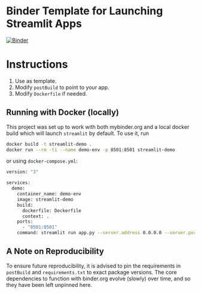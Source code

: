 # Binder Template for Launching Streamlit Apps

[![Binder](https://mybinder.org/badge_logo.svg)](https://mybinder.org/v2/gh/ml-starter-packs/binder-streamlit/main?urlpath=app/)

# Instructions
1. Use as template.
1. Modify `postBuild` to point to your app.
1. Modify `Dockerfile` if needed.



## Running with Docker (locally)
This project was set up to work with both mybinder.org and a local docker build which will launch `streamlit` by default.
To use it, run

```bash
docker build -t streamlit-demo .
docker run --rm -ti --name demo-env -p 8501:8501 streamlit-demo
```

or using `docker-compose.yml`:
```bash
version: "3"

services:
  demo:
    container_name: demo-env
    image: streamlit-demo
    build:
      dockerfile: Dockerfile
      context: .
    ports:
      - "8501:8501"
    command: streamlit run app.py --server.address 0.0.0.0 --server.port 8501 --server.enableCORS False --server.enableXsrfProtection False
 ```


## A Note on Reproducibility
To ensure future reproducibility, it is advised to pin the requirements in `postBuild` and `requirements.txt` to exact package versions.
The core dependencies to function with binder.org evolve (slowly) over time, and so they have been left unpinned here.
